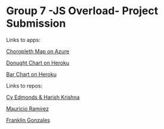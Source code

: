 # Group 7 -JS Overload- Project Submission

Links to apps:

[Choropleth Map on Azure](https://jsoverload.azurewebsites.net/cy "Cy's Map, App by Harish")

[Donught Chart on Heroku](https://www.google.com "Mauricio's Donught")

[Bar Chart on Heroku](https://www.google.com "Franklin's Bar Chart")

Links to repos:

[Cy Edmonds & Harish Krishna](https://github.com/harishbk77/jsoverload_final.git "Cy's Map, App by Harish")

[Mauricio Ramirez](https://github.com/bellissima0419/js_overload.git "Mauricio's Donught")

[Franklin Gonzales](https://github.com/franklingonzales/Project_3_Developer_Survey_2019.git "Franklin's Bar Chart")
